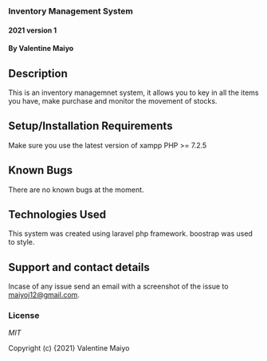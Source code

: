 ### Inventory Management System

#### 2021 version 1
#### By **Valentine Maiyo**
## Description  
This is an inventory managemnet system, it allows you to key in all the items you have, make purchase and monitor the movement of stocks.
## Setup/Installation Requirements
Make sure you use the latest version of xampp
PHP >= 7.2.5 
## Known Bugs  
There are no known bugs at the moment. 
## Technologies Used  
This system  was created using laravel php framework. boostrap was used to style. 
## Support and contact details  
Incase of any issue send an email with a screenshot of the issue to maiyoj12@gmail.com. 
### License
*MIT*  

Copyright (c) {2021} Valentine Maiyo
